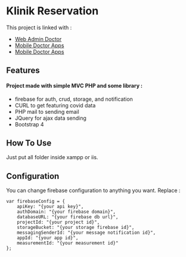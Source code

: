 # Klinik Reservation
This project is linked with :
- [Web Admin Doctor](https://github.com/ryanisml/klinik-reservation)
- [Mobile Doctor Apps](https://github.com/ryanisml/ismailid-dokter-app)
- [Mobile Doctor Apps](https://github.com/ryanisml/ismailid-pasien-app)

## Features
#### Project made with simple MVC PHP and some library :
- firebase for auth, crud, storage, and notification
- CURL to get featuring covid data
- PHP mail to sending email
- JQuery for ajax data sending
- Bootstrap 4

## How To Use
Just put all folder inside xampp or iis.

## Configuration
You can change firebase configuration to anything you want. Replace :
```
var firebaseConfig = {
    apiKey: "{your api key}",
    authDomain: "{your firebase domain}",
    databaseURL: "{your firebase db url}",
    projectId: "{your project id}",
    storageBucket: "{your storage firebase id}",
    messagingSenderId: "{your message notification id}",
    appId: "{your app id}",
    measurementId: "{your measurement id}"
};
```
